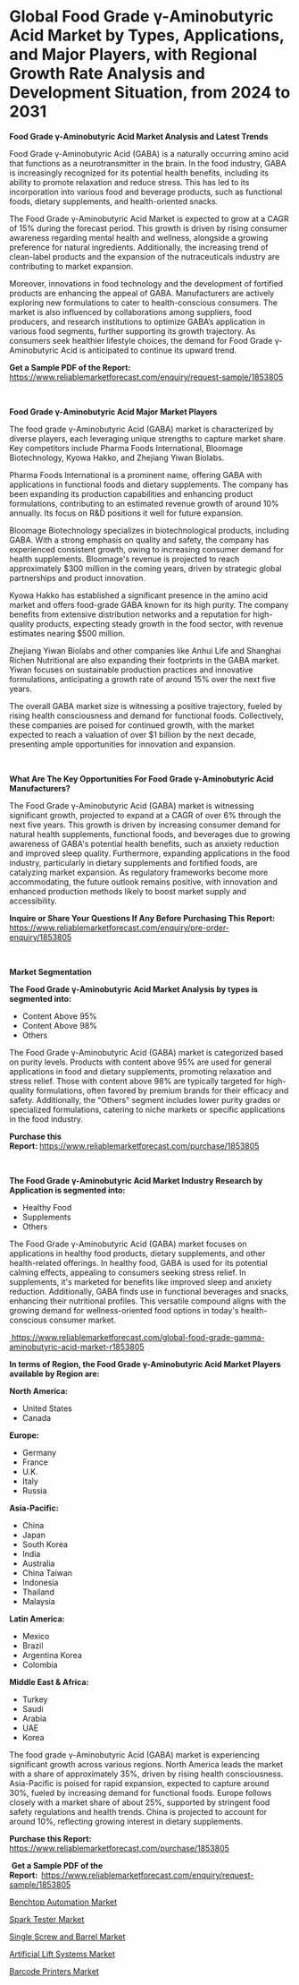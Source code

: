 <p><h1>Global Food Grade γ-Aminobutyric Acid Market by Types, Applications, and Major Players, with Regional Growth Rate Analysis and Development Situation, from 2024 to 2031</h1></p><p><strong>Food Grade γ-Aminobutyric Acid Market Analysis and Latest Trends</strong></p>
<p><p>Food Grade γ-Aminobutyric Acid (GABA) is a naturally occurring amino acid that functions as a neurotransmitter in the brain. In the food industry, GABA is increasingly recognized for its potential health benefits, including its ability to promote relaxation and reduce stress. This has led to its incorporation into various food and beverage products, such as functional foods, dietary supplements, and health-oriented snacks. </p><p>The Food Grade γ-Aminobutyric Acid Market is expected to grow at a CAGR of 15% during the forecast period. This growth is driven by rising consumer awareness regarding mental health and wellness, alongside a growing preference for natural ingredients. Additionally, the increasing trend of clean-label products and the expansion of the nutraceuticals industry are contributing to market expansion.</p><p>Moreover, innovations in food technology and the development of fortified products are enhancing the appeal of GABA. Manufacturers are actively exploring new formulations to cater to health-conscious consumers. The market is also influenced by collaborations among suppliers, food producers, and research institutions to optimize GABA’s application in various food segments, further supporting its growth trajectory. As consumers seek healthier lifestyle choices, the demand for Food Grade γ-Aminobutyric Acid is anticipated to continue its upward trend.</p></p>
<p><strong>Get a Sample PDF of the Report:&nbsp;</strong> <a href="https://www.reliablemarketforecast.com/enquiry/request-sample/1853805?utm_campaign=1569&utm_medium=2&utm_source=Github&utm_content=ia&utm_term=20102024&utm_id=food-grade-g-aminobutyric-acid">https://www.reliablemarketforecast.com/enquiry/request-sample/1853805</a></p>
<p>&nbsp;</p>
<p><strong>Food Grade γ-Aminobutyric Acid Major Market Players</strong></p>
<p><p>The food grade γ-Aminobutyric Acid (GABA) market is characterized by diverse players, each leveraging unique strengths to capture market share. Key competitors include Pharma Foods International, Bloomage Biotechnology, Kyowa Hakko, and Zhejiang Yiwan Biolabs.</p><p>Pharma Foods International is a prominent name, offering GABA with applications in functional foods and dietary supplements. The company has been expanding its production capabilities and enhancing product formulations, contributing to an estimated revenue growth of around 10% annually. Its focus on R&D positions it well for future expansion.</p><p>Bloomage Biotechnology specializes in biotechnological products, including GABA. With a strong emphasis on quality and safety, the company has experienced consistent growth, owing to increasing consumer demand for health supplements. Bloomage's revenue is projected to reach approximately $300 million in the coming years, driven by strategic global partnerships and product innovation.</p><p>Kyowa Hakko has established a significant presence in the amino acid market and offers food-grade GABA known for its high purity. The company benefits from extensive distribution networks and a reputation for high-quality products, expecting steady growth in the food sector, with revenue estimates nearing $500 million.</p><p>Zhejiang Yiwan Biolabs and other companies like Anhui Life and Shanghai Richen Nutritional are also expanding their footprints in the GABA market. Yiwan focuses on sustainable production practices and innovative formulations, anticipating a growth rate of around 15% over the next five years.</p><p>The overall GABA market size is witnessing a positive trajectory, fueled by rising health consciousness and demand for functional foods. Collectively, these companies are poised for continued growth, with the market expected to reach a valuation of over $1 billion by the next decade, presenting ample opportunities for innovation and expansion.</p></p>
<p>&nbsp;</p>
<p><strong>What Are The Key Opportunities For Food Grade γ-Aminobutyric Acid Manufacturers?</strong></p>
<p><p>The Food Grade γ-Aminobutyric Acid (GABA) market is witnessing significant growth, projected to expand at a CAGR of over 6% through the next five years. This growth is driven by increasing consumer demand for natural health supplements, functional foods, and beverages due to growing awareness of GABA's potential health benefits, such as anxiety reduction and improved sleep quality. Furthermore, expanding applications in the food industry, particularly in dietary supplements and fortified foods, are catalyzing market expansion. As regulatory frameworks become more accommodating, the future outlook remains positive, with innovation and enhanced production methods likely to boost market supply and accessibility.</p></p>
<p><strong>Inquire or Share Your Questions If Any Before Purchasing This Report:</strong> <a href="https://www.reliablemarketforecast.com/enquiry/pre-order-enquiry/1853805?utm_campaign=1569&utm_medium=2&utm_source=Github&utm_content=ia&utm_term=20102024&utm_id=food-grade-g-aminobutyric-acid">https://www.reliablemarketforecast.com/enquiry/pre-order-enquiry/1853805</a></p>
<p>&nbsp;</p>
<p><strong>Market Segmentation</strong></p>
<p><strong>The Food Grade γ-Aminobutyric Acid Market Analysis by types is segmented into:</strong></p>
<p><ul><li>Content Above 95%</li><li>Content Above 98%</li><li>Others</li></ul></p>
<p><p>The Food Grade γ-Aminobutyric Acid (GABA) market is categorized based on purity levels. Products with content above 95% are used for general applications in food and dietary supplements, promoting relaxation and stress relief. Those with content above 98% are typically targeted for high-quality formulations, often favored by premium brands for their efficacy and safety. Additionally, the "Others" segment includes lower purity grades or specialized formulations, catering to niche markets or specific applications in the food industry.</p></p>
<p><strong>Purchase this Report:&nbsp;</strong><a href="https://www.reliablemarketforecast.com/purchase/1853805?utm_campaign=1569&utm_medium=2&utm_source=Github&utm_content=ia&utm_term=20102024&utm_id=food-grade-g-aminobutyric-acid">https://www.reliablemarketforecast.com/purchase/1853805</a></p>
<p>&nbsp;</p>
<p><strong>The Food Grade γ-Aminobutyric Acid Market Industry Research by Application is segmented into:</strong></p>
<p><ul><li>Healthy Food</li><li>Supplements</li><li>Others</li></ul></p>
<p><p>The Food Grade γ-Aminobutyric Acid (GABA) market focuses on applications in healthy food products, dietary supplements, and other health-related offerings. In healthy food, GABA is used for its potential calming effects, appealing to consumers seeking stress relief. In supplements, it's marketed for benefits like improved sleep and anxiety reduction. Additionally, GABA finds use in functional beverages and snacks, enhancing their nutritional profiles. This versatile compound aligns with the growing demand for wellness-oriented food options in today's health-conscious consumer market.</p></p>
<p><a href="https://www.reliablemarketforecast.com/global-food-grade-gamma-aminobutyric-acid-market-r1853805?utm_campaign=1569&utm_medium=2&utm_source=Github&utm_content=ia&utm_term=20102024&utm_id=food-grade-g-aminobutyric-acid">&nbsp;https://www.reliablemarketforecast.com/global-food-grade-gamma-aminobutyric-acid-market-r1853805</a></p>
<p><strong>In terms of Region, the Food Grade γ-Aminobutyric Acid Market Players available by Region are:</strong></p>
<p>
    <p> <strong> North America: </strong>
        <ul>
            <li>United States</li>
            <li>Canada</li>
        </ul>
        </p> 
    <p> <strong> Europe: </strong>
        <ul>
            <li>Germany</li>
            <li>France</li>
            <li>U.K.</li>
            <li>Italy</li>
            <li>Russia</li>
        </ul>
        </p> 
    <p> <strong> Asia-Pacific: </strong>
        <ul>
            <li>China</li>
            <li>Japan</li>
            <li>South Korea</li>
            <li>India</li>
            <li>Australia</li>
            <li>China Taiwan</li>
            <li>Indonesia</li>
            <li>Thailand</li>
            <li>Malaysia</li>
        </ul>
        </p> 
    <p> <strong> Latin America: </strong>
        <ul>
            <li>Mexico</li>
            <li>Brazil</li>
            <li>Argentina Korea</li>
            <li>Colombia</li>
        </ul>
        </p> 
    <p> <strong> Middle East & Africa: </strong>
        <ul>
            <li>Turkey</li>
            <li>Saudi</li>
            <li>Arabia</li>
            <li>UAE</li>
            <li>Korea</li>
        </ul>
    </p>
    </p>
<p><p>The food grade γ-Aminobutyric Acid (GABA) market is experiencing significant growth across various regions. North America leads the market with a share of approximately 35%, driven by rising health consciousness. Asia-Pacific is poised for rapid expansion, expected to capture around 30%, fueled by increasing demand for functional foods. Europe follows closely with a market share of about 25%, supported by stringent food safety regulations and health trends. China is projected to account for around 10%, reflecting growing interest in dietary supplements.</p></p>
<p><strong>Purchase this Report: </strong><a href="https://www.reliablemarketforecast.com/purchase/1853805?utm_campaign=1569&utm_medium=2&utm_source=Github&utm_content=ia&utm_term=20102024&utm_id=food-grade-g-aminobutyric-acid">https://www.reliablemarketforecast.com/purchase/1853805</a></p>
<p>&nbsp;<strong>Get a Sample PDF of the Report:&nbsp;&nbsp;</strong><a href="https://www.reliablemarketforecast.com/enquiry/request-sample/1853805?utm_campaign=1569&utm_medium=2&utm_source=Github&utm_content=ia&utm_term=20102024&utm_id=food-grade-g-aminobutyric-acid">https://www.reliablemarketforecast.com/enquiry/request-sample/1853805</a></p>
<p><strong></strong></p>
<p><p><a href="https://www.linkedin.com/pulse/global-benchtop-automation-market-sector2024-2031-metrics-pzuhe?utm_campaign=1569&utm_medium=2&utm_source=Github&utm_content=ia&utm_term=20102024&utm_id=food-grade-g-aminobutyric-acid">Benchtop Automation Market</a></p><p><a href="https://www.linkedin.com/pulse/emerging-opportunities-challenges-global-spark-tester-market-eksie?utm_campaign=1569&utm_medium=2&utm_source=Github&utm_content=ia&utm_term=20102024&utm_id=food-grade-g-aminobutyric-acid">Spark Tester Market</a></p><p><a href="https://www.linkedin.com/pulse/single-screw-barrel-market-evolution-key-trends-regional-dynamics-vulgc?utm_campaign=1569&utm_medium=2&utm_source=Github&utm_content=ia&utm_term=20102024&utm_id=food-grade-g-aminobutyric-acid">Single Screw and Barrel Market</a></p><p><a href="https://www.linkedin.com/pulse/insights-artificial-lift-systems-market-players-size-geographical-lpasc?utm_campaign=1569&utm_medium=2&utm_source=Github&utm_content=ia&utm_term=20102024&utm_id=food-grade-g-aminobutyric-acid">Artificial Lift Systems Market</a></p><p><a href="https://www.linkedin.com/pulse/barcode-printers-market-report-product-type-end-use-rgkfe?utm_campaign=1569&utm_medium=2&utm_source=Github&utm_content=ia&utm_term=20102024&utm_id=food-grade-g-aminobutyric-acid">Barcode Printers Market</a></p></p>